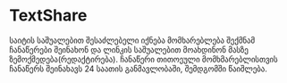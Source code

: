 # TextShare
საიტის საშუალებით შესაძლებელი იქნება მომხარებლება შექმნამ ჩანაწერები შეინახონ და ლინკის საშუალებით მოახდინონ მასზე ზემოქმედება(რედაქტირება). 
ჩანაწერი თითოეული მომხმარებლისთვის ჩანაწერს შეინახავს 24 საათის განმავლობაში, შემდგომში წაიშლება. 
